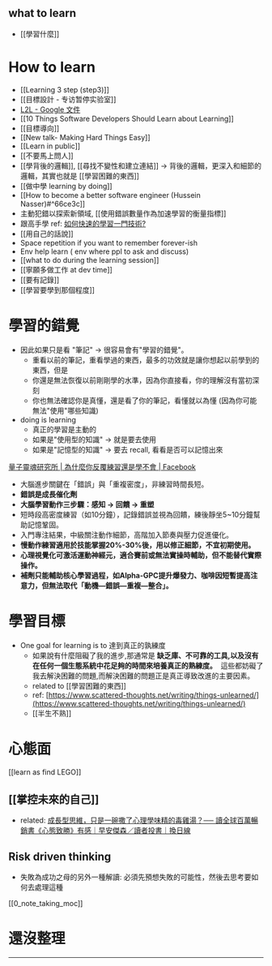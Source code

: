

## what to learn
- [[學習什麼]]





# How to learn
- [[Learning 3 step (step3)]]
- [[目標設計 - 专访暂停实验室]]
- [L2L - Google 文件](https://docs.google.com/document/d/1MzarTEwUlO2dD3P_i8yS1OgU_XGaZVdmgiR1EDsR_E4/edit)
- [[10 Things Software Developers Should Learn about Learning]]
- [[目標導向]]
- [[New talk- Making Hard Things Easy]]
- [[Learn in public]]
- [[不要馬上問人]]
- [[學背後的邏輯]], [[尋找不變性和建立連結]] -> 背後的邏輯，更深入和細節的邏輯，其實也就是 [[學習困難的東西]]
- [[做中學 learning by doing]]
- [[How to become a better software engineer (Hussein Nasser)#^66ce3c]]
- 主動犯錯以探索新領域, [[使用錯誤數量作為加速學習的衡量指標]]
- 跟高手學 ref: [如何快速的學習一門技術?](https://mp.weixin.qq.com/s?__biz=MzAxOTc0NzExNg==&mid=2665513223&idx=1&sn=cb9390518c37986394763f7c6ee92d5e#rd)
- [[用自己的話說]]
- Space repetition if you want to remember forever-ish
- Env help learn ( env where ppl to ask and discuss)
- [[what to do during the learning session]]
- [[寧願多做工作 at dev time]]
- [[要有記錄]]
- [[學習要學到那個程度]]










# 學習的錯覺
- 因此如果只是看 "筆記" -> 很容易會有"學習的錯覺"。
	- 重看以前的筆記，重看學過的東西，最多的功效就是讓你想起以前學到的東西，但是
	- 你還是無法恢復以前剛剛學的水準，因為你直接看，你的理解沒有當初深刻
	- 你也無法確認你是真懂，還是看了你的筆記，看懂就以為懂 (因為你可能無法"使用"哪些知識)
- doing is learning
	- 真正的學習是主動的
	- 如果是"使用型的知識" -> 就是要去使用
	- 如果是"記憶型的知識" -> 要去 recall, 看看是否可以記憶出來


[量子靈魂研究所 | 為什麼你反覆練習還是學不會 | Facebook](https://www.facebook.com/groups/2316681728710795/permalink/2442088356170131/?mibextid=wwXIfr&rdid=YOCdnwydOXXiKyUd&share_url=https%3A%2F%2Fwww.facebook.com%2Fshare%2Fp%2F1F8Bt3GZVr%2F%3Fmibextid%3DwwXIfr#)
- 大腦進步關鍵在「錯誤」與「重複密度」，非練習時間長短。
- **錯誤是成長催化劑**  
- **大腦學習動作三步驟：感知 → 回饋 → 重塑**  
- 短時段高密度練習（如10分鐘），記錄錯誤並視為回饋，練後靜坐5~10分鐘幫助記憶鞏固。
- 入門專注結果，中級關注動作細節，高階加入節奏與壓力促進優化。
- **慢動作練習適用於技能掌握20%-30%後，用以修正細節，不宜初期使用。**
- **心理視覺化可激活運動神經元，適合賽前或無法實操時輔助，但不能替代實際操作。**
- **補劑只能輔助核心學習過程，如Alpha-GPC提升爆發力、咖啡因短暫提高注意力，但無法取代「動機—錯誤—重複—整合」。**








# 學習目標

- One goal for learning is to 達到真正的孰練度
	- 如果說有什麼阻礙了我的進步,那通常是 **缺乏庫、不可靠的工具,以及沒有在任何一個生態系統中花足夠的時間來培養真正的熟練度。**  這些都妨礙了我去解決困難的問題,而解決困難的問題正是真正導致改進的主要因素。
	- related to [[學習困難的東西]]
	- ref: [https://www.scattered-thoughts.net/writing/things-unlearned/](https://www.scattered-thoughts.net/writing/things-unlearned/)
	-  [[半生不熟]]



# 心態面

[[learn as find LEGO]]


## [[掌控未來的自己]]
- related: [成長型思維，只是一碗撒了心理學味精的毒雞湯？── 讀全球百萬暢銷書《心態致勝》有感｜早安傑森／讀者投書｜換日線](https://crossing.cw.com.tw/article/16995)

## Risk driven thinking
- 失敗為成功之母的另外一種解讀: 必須先預想失敗的可能性，然後去思考要如何去處理這種



[[0_note_taking_moc]]

# 還沒整理
---










